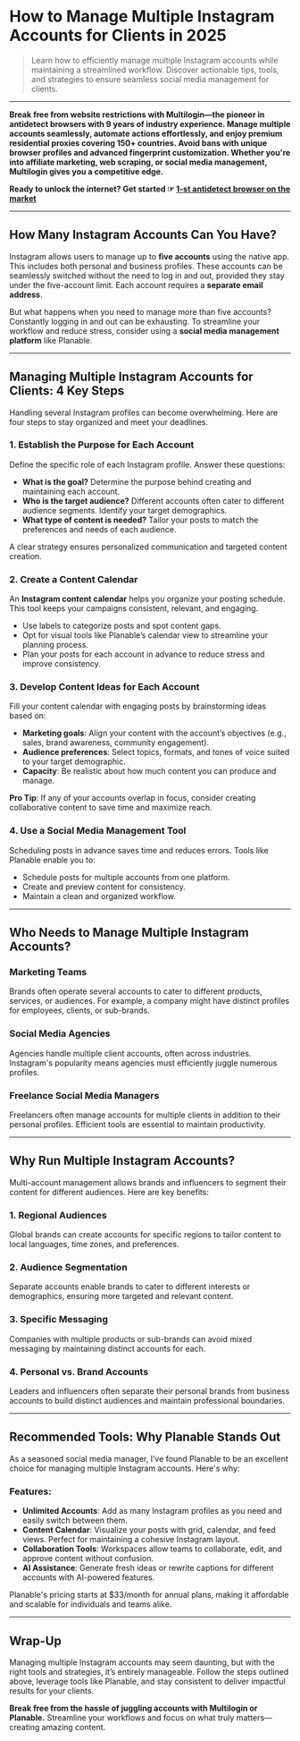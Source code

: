 # How to Manage Multiple Instagram Accounts for Clients in 2025

> Learn how to efficiently manage multiple Instagram accounts while maintaining a streamlined workflow. Discover actionable tips, tools, and strategies to ensure seamless social media management for clients.

---

**Break free from website restrictions with Multilogin—the pioneer in antidetect browsers with 9 years of industry experience. Manage multiple accounts seamlessly, automate actions effortlessly, and enjoy premium residential proxies covering 150+ countries. Avoid bans with unique browser profiles and advanced fingerprint customization. Whether you're into affiliate marketing, web scraping, or social media management, Multilogin gives you a competitive edge.**

**Ready to unlock the internet? Get started ☞ [1-st antidetect browser on the market](https://bit.ly/multIlogin)**

---

## How Many Instagram Accounts Can You Have?

Instagram allows users to manage up to **five accounts** using the native app. This includes both personal and business profiles. These accounts can be seamlessly switched without the need to log in and out, provided they stay under the five-account limit. Each account requires a **separate email address**.

But what happens when you need to manage more than five accounts? Constantly logging in and out can be exhausting. To streamline your workflow and reduce stress, consider using a **social media management platform** like Planable.

---

## Managing Multiple Instagram Accounts for Clients: 4 Key Steps

Handling several Instagram profiles can become overwhelming. Here are four steps to stay organized and meet your deadlines.

### 1. Establish the Purpose for Each Account

Define the specific role of each Instagram profile. Answer these questions:

- **What is the goal?** Determine the purpose behind creating and maintaining each account.
- **Who is the target audience?** Different accounts often cater to different audience segments. Identify your target demographics.
- **What type of content is needed?** Tailor your posts to match the preferences and needs of each audience.

A clear strategy ensures personalized communication and targeted content creation.

### 2. Create a Content Calendar

An **Instagram content calendar** helps you organize your posting schedule. This tool keeps your campaigns consistent, relevant, and engaging.

- Use labels to categorize posts and spot content gaps.
- Opt for visual tools like Planable’s calendar view to streamline your planning process.
- Plan your posts for each account in advance to reduce stress and improve consistency.

### 3. Develop Content Ideas for Each Account

Fill your content calendar with engaging posts by brainstorming ideas based on:

- **Marketing goals**: Align your content with the account’s objectives (e.g., sales, brand awareness, community engagement).
- **Audience preferences**: Select topics, formats, and tones of voice suited to your target demographic.
- **Capacity**: Be realistic about how much content you can produce and manage.

**Pro Tip**: If any of your accounts overlap in focus, consider creating collaborative content to save time and maximize reach.

### 4. Use a Social Media Management Tool

Scheduling posts in advance saves time and reduces errors. Tools like Planable enable you to:

- Schedule posts for multiple accounts from one platform.
- Create and preview content for consistency.
- Maintain a clean and organized workflow.

---

## Who Needs to Manage Multiple Instagram Accounts?

### Marketing Teams
Brands often operate several accounts to cater to different products, services, or audiences. For example, a company might have distinct profiles for employees, clients, or sub-brands.

### Social Media Agencies
Agencies handle multiple client accounts, often across industries. Instagram's popularity means agencies must efficiently juggle numerous profiles.

### Freelance Social Media Managers
Freelancers often manage accounts for multiple clients in addition to their personal profiles. Efficient tools are essential to maintain productivity.

---

## Why Run Multiple Instagram Accounts?

Multi-account management allows brands and influencers to segment their content for different audiences. Here are key benefits:

### 1. Regional Audiences
Global brands can create accounts for specific regions to tailor content to local languages, time zones, and preferences.

### 2. Audience Segmentation
Separate accounts enable brands to cater to different interests or demographics, ensuring more targeted and relevant content.

### 3. Specific Messaging
Companies with multiple products or sub-brands can avoid mixed messaging by maintaining distinct accounts for each.

### 4. Personal vs. Brand Accounts
Leaders and influencers often separate their personal brands from business accounts to build distinct audiences and maintain professional boundaries.

---

## Recommended Tools: Why Planable Stands Out

As a seasoned social media manager, I’ve found Planable to be an excellent choice for managing multiple Instagram accounts. Here's why:

### Features:
- **Unlimited Accounts**: Add as many Instagram profiles as you need and easily switch between them.
- **Content Calendar**: Visualize your posts with grid, calendar, and feed views. Perfect for maintaining a cohesive Instagram layout.
- **Collaboration Tools**: Workspaces allow teams to collaborate, edit, and approve content without confusion.
- **AI Assistance**: Generate fresh ideas or rewrite captions for different accounts with AI-powered features.

Planable's pricing starts at $33/month for annual plans, making it affordable and scalable for individuals and teams alike.

---

## Wrap-Up

Managing multiple Instagram accounts may seem daunting, but with the right tools and strategies, it’s entirely manageable. Follow the steps outlined above, leverage tools like Planable, and stay consistent to deliver impactful results for your clients.

**Break free from the hassle of juggling accounts with Multilogin or Planable.** Streamline your workflows and focus on what truly matters—creating amazing content.
